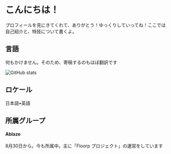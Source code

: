 # こんにちは！

プロフィールを見にきてくれて、ありがとう！ゆっくりしていってね！ここでは自己紹介と、特技について書くよ。

## 言語
何もかけません。そのため、寄稿するのもほぼ翻訳です

![GitHub stats](https://github-readme-stats.vercel.app/api?username=surapunoyousei&show_icons=true)



## ロケール
日本語•英語

## 所属グループ
#### Ablaze
8月30日から。今も所属中。主に「Floorp プロジェクト」の運営をしています
